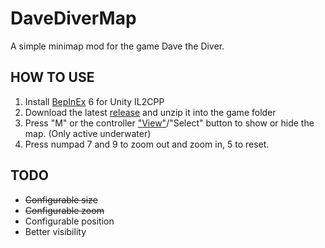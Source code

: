 # DaveDiverMap
A simple minimap mod for the game Dave the Diver.

## HOW TO USE
1. Install [BepInEx](https://github.com/BepInEx/BepInEx/releases) 6 for Unity IL2CPP
2. Download the latest [release](https://github.com/qe201020335/DaveDiverMap/releases/latest) and unzip it into the game folder
3. Press "M" or the controller ["View"](https://support.xbox.com/en-US/help/hardware-network/controller/xbox-one-wireless-controller)/"Select" button to show or hide the map. (Only active underwater)
4. Press numpad 7 and 9 to zoom out and zoom in, 5 to reset.

## TODO
- ~~Configurable size~~
- ~~Configurable zoom~~
- Configurable position
- Better visibility
